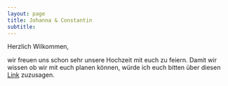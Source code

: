 ```yaml
---
layout: page
title: Johanna & Constantin
subtitle: 
---
```


Herzlich Wilkommen, 

wir freuen uns schon sehr unsere Hochzeit mit euch zu feiern. Damit wir wissen ob wir mit euch planen können, würde ich euch bitten über diesen [Link](https://forms.gle/R2b32HmZwD2HLx5F7) zuzusagen.
